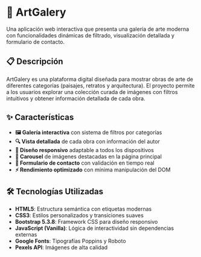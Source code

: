 # 🎨 ArtGalery

Una aplicación web interactiva que presenta una galería de arte moderna con funcionalidades dinámicas de filtrado, visualización detallada y formulario de contacto.

## 📋 Descripción

ArtGalery es una plataforma digital diseñada para mostrar obras de arte de diferentes categorías (paisajes, retratos y arquitectura). El proyecto permite a los usuarios explorar una colección curada de imágenes con filtros intuitivos y obtener información detallada de cada obra.

## ✨ Características

- **🖼️ Galería interactiva** con sistema de filtros por categorías
- **🔍 Vista detallada** de cada obra con información del autor
- **📱 Diseño responsivo** adaptable a todos los dispositivos
- **🎠 Carousel** de imágenes destacadas en la página principal
- **📝 Formulario de contacto** con validación en tiempo real
- **⚡ Rendimiento optimizado** con mínima manipulación del DOM

## 🛠️ Tecnologías Utilizadas

- **HTML5**: Estructura semántica con etiquetas modernas
- **CSS3**: Estilos personalizados y transiciones suaves
- **Bootstrap 5.3.8**: Framework CSS para diseño responsivo
- **JavaScript (Vanilla)**: Lógica de interactividad sin dependencias externas
- **Google Fonts**: Tipografías Poppins y Roboto
- **Pexels API**: Imágenes de alta calidad